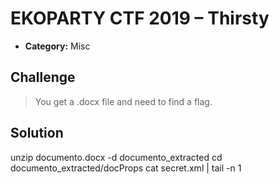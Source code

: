 # EKOPARTY CTF 2019 – Thirsty

* **Category:**  Misc

## Challenge

> You get a .docx file and need to find a flag.

## Solution

unzip documento.docx -d documento_extracted
cd documento_extracted/docProps
cat secret.xml | tail -n 1